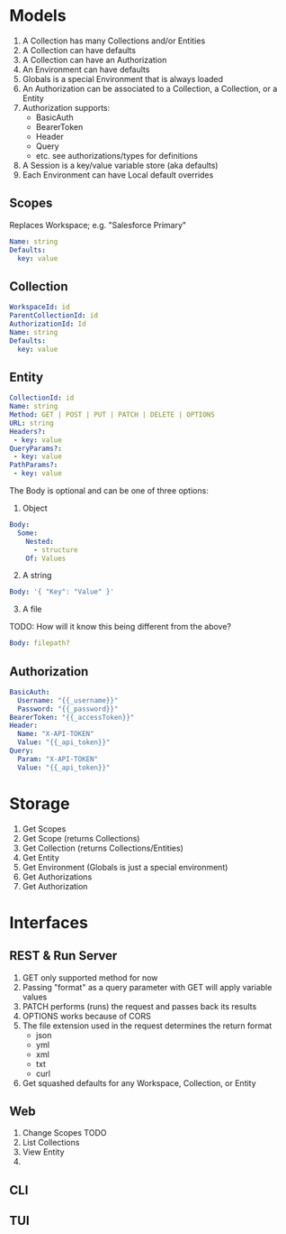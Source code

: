 # Models

1. A Collection has many Collections and/or Entities
2. A Collection can have defaults
3. A Collection can have an Authorization
4. An Environment can have defaults
10. Globals is a special Environment that is always loaded
11. An Authorization can be associated to a Collection, a Collection, or a Entity
12. Authorization supports:
    - BasicAuth
    - BearerToken
    - Header
    - Query
    - etc. see authorizations/types for definitions
13. A Session is a key/value variable store (aka defaults)
14. Each Environment can have Local default overrides

## Scopes

Replaces Workspace; e.g. "Salesforce Primary"

```yml
Name: string
Defaults:
  key: value
```
## Collection

```yml
WorkspaceId: id
ParentCollectionId: id
AuthorizationId: Id
Name: string
Defaults:
  key: value
```

## Entity

```yml
CollectionId: id
Name: string
Method: GET | POST | PUT | PATCH | DELETE | OPTIONS
URL: string
Headers?:
 - key: value
QueryParams?:
 - key: value
PathParams?:
 - key: value
```

The Body is optional and can be one of three options:

1. Object

```yml
Body:
  Some:
    Nested:
      - structure
    Of: Values
```

2. A string

```yml
Body: '{ "Key": "Value" }'
```

3. A file

TODO: How will it know this being different from the above?

```yml
Body: filepath?
```

## Authorization

```yml
BasicAuth:
  Username: "{{_username}}"
  Password: "{{_password}}"
BearerToken: "{{_accessToken}}"
Header:
  Name: "X-API-TOKEN"
  Value: "{{_api_token}}"
Query:
  Param: "X-API-TOKEN"
  Value: "{{_api_token}}"
```

# Storage

1. Get Scopes
2. Get Scope (returns Collections)
3. Get Collection (returns Collections/Entities)
4. Get Entity
5. Get Environment (Globals is just a special environment)
6. Get Authorizations
7. Get Authorization

# Interfaces

## REST & Run Server

1. GET only supported method for now
2. Passing "format" as a query parameter with GET will apply variable values
3. PATCH performs (runs) the request and passes back its results
4. OPTIONS works because of CORS
5. The file extension used in the request determines the return format
    - json
    - yml
    - xml
    - txt
    - curl
6. Get squashed defaults for any Workspace, Collection, or Entity

## Web

1. Change Scopes TODO
2. List Collections
3. View Entity
4.


## CLI

## TUI


